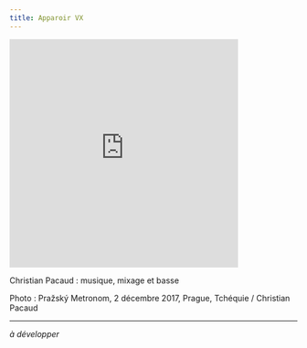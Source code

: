 ```yaml
---
title: Apparoir VX
---
```


<iframe style="border: 0; width: 400px; height: 400px;" src="https://bandcamp.com/EmbeddedPlayer/track=1482094133/size=large/bgcol=ffffff/linkcol=333333/minimal=true/transparent=true/" seamless><a href="https://christianpacaud.bandcamp.com/track/apparoir-vx">Apparoir VX by Christian Pacaud</a></iframe>

Christian Pacaud : musique, mixage et basse  

Photo : Pražský Metronom, 2 décembre 2017, Prague, Tchéquie / Christian Pacaud

<hr>

*à développer*